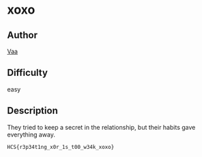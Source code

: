 # xoxo

## Author

[Vaa](https://x.com/dailycisea)

## Difficulty

easy

## Description

They tried to keep a secret in the relationship, but their habits gave everything away.

```
HCS{r3p34t1ng_x0r_1s_t00_w34k_xoxo}
```
